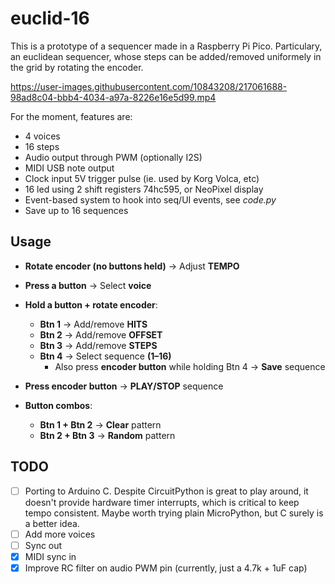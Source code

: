# euclid-16

This is a prototype of a sequencer made in a Raspberry Pi Pico. Particulary, an euclidean sequencer, whose steps can be added/removed uniformely in the grid by rotating the encoder.


https://user-images.githubusercontent.com/10843208/217061688-98ad8c04-bbb4-4034-a97a-8226e16e5d99.mp4


For the moment, features are:
- 4 voices
- 16 steps
- Audio output through PWM (optionally I2S)
- MIDI USB note output
- Clock input 5V trigger pulse (ie. used by Korg Volca, etc)
- 16 led using 2 shift registers 74hc595, or NeoPixel display
- Event-based system to hook into seq/UI events, see _code.py_
- Save up to 16 sequences

## Usage
- **Rotate encoder (no buttons held)** → Adjust **TEMPO**

- **Press a button** → Select **voice**

- **Hold a button + rotate encoder**:
  - **Btn 1** → Add/remove **HITS**
  - **Btn 2** → Add/remove **OFFSET**
  - **Btn 3** → Add/remove **STEPS**
  - **Btn 4** → Select sequence **(1–16)**
    - Also press **encoder button** while holding Btn 4 → **Save** sequence

- **Press encoder button** → **PLAY/STOP** sequence

- **Button combos**:
  - **Btn 1 + Btn 2** → **Clear** pattern
  - **Btn 2 + Btn 3** → **Random** pattern

## TODO
- [ ] Porting to Arduino C. Despite CircuitPython is great to play around, it doesn't provide hardware timer interrupts, which is critical to keep tempo consistent. Maybe worth trying plain MicroPython, but C surely is a better idea.
- [ ] Add more voices
- [ ] Sync out
- [x] MIDI sync in
- [x] Improve RC filter on audio PWM pin (currently, just a 4.7k + 1uF cap)
